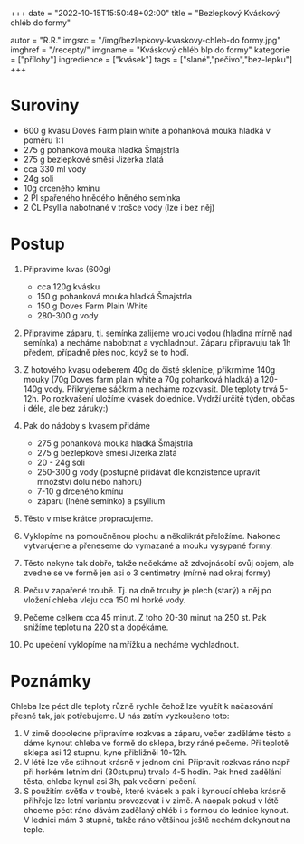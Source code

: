 
+++
date = "2022-10-15T15:50:48+02:00"
title = "Bezlepkový Kváskový chléb do formy"

autor = "R.R."
imgsrc = "/img/bezlepkovy-kvaskovy-chleb-do formy.jpg"
imghref = "/recepty/"
imgname = "Kváskový chléb blp do formy"
kategorie = ["přílohy"]
ingredience = ["kvásek"]
tags = ["slané","pečivo","bez-lepku"]
+++

# Suroviny

- 600 g kvasu Doves Farm plain white a pohanková mouka hladká v poměru 1:1
- 275 g pohanková mouka hladká Šmajstrla
- 275 g bezlepkové směsi Jizerka zlatá
- cca 330 ml vody
- 24g soli
- 10g drceného kmínu
- 2 Pl spařeného hnědého lněného semínka
- 2 ČL Psyllia nabotnané v trošce vody (lze i bez něj)


# Postup
1. Připravíme kvas (600g)
    - cca 120g kvásku
    - 150 g pohanková mouka hladká Šmajstrla
    - 150 g Doves Farm Plain White
    - 280-300 g vody 

2. Připravíme záparu, tj. semínka zalijeme vroucí vodou (hladina mírně nad semínka) a necháme nabobtnat a vychladnout. Záparu připravuju tak 1h předem, případně přes noc, když se to hodí.

3. Z hotového kvasu odeberem 40g do čisté sklenice, přikrmíme 140g mouky  (70g Doves farm plain white a 70g pohanková hladká) a 120-140g vody. Přikryjeme sáčkrm a necháme rozkvasit. Dle teploty trvá 5-12h.
    Po rozkvašení uložíme kvásek dolednice. Vydrží určitě týden, občas i déle, ale bez záruky:)


4. Pak do nádoby s kvasem přidáme 
    - 275 g pohanková mouka hladká Šmajstrla
    - 275 g bezlepkové směsi Jizerka zlatá
    - 20 - 24g soli
    - 250-300 g vody (postupně přidávat dle konzistence upravit množství dolu nebo nahoru)
    - 7-10 g drceného kmínu 
    - záparu  (lněné semínko) a psyllium

4. Těsto v míse krátce propracujeme.
5. Vyklopíme na pomoučněnou plochu a několikrát přeložíme. Nakonec vytvarujeme a přeneseme do vymazané a mouku vysypané formy. 
7. Těsto nekyne tak dobře, takže nečekáme až zdvojnásobí svůj objem, ale zvedne se ve formě jen asi o 3 centimetry (mírně nad okraj formy)
8. Peču v zapařené troubě. Tj. na dně trouby je plech (starý) a něj po vložení chleba vleju cca 150 ml horké vody. 
9. Pečeme celkem cca 45 minut. Z toho 20-30 minut na 250 st. Pak snižíme teplotu na 220 st a dopékáme.
10. Po upečení vyklopíme na mřížku  a necháme vychladnout.


# Poznámky
Chleba lze péct dle teploty různě rychle čehož lze využít k načasování přesně tak, jak potřebujeme. U nás zatím vyzkoušeno toto:
1. V zimě dopoledne připravíme rozkvas a záparu, večer zaděláme těsto a dáme kynout chleba ve formě do sklepa, brzy ráné pečeme. Při teplotě sklepa asi 12 stupnu, kyne přibližněi 10-12h.
2. V létě lze vše stihnout krásně v jednom dni. Připravit rozkvas ráno např při horkém letním dni (30stupnu) trvalo 4-5 hodin. Pak hned zadělání těsta, chleba kynul asi 3h, pak večerní pečení.
3. S použitím světla v troubě, které kvásek a pak i kynoucí chleba krásně přihřeje lze letní variantu provozovat i v zimě. A naopak pokud v létě chceme péct ráno dávám zadělaný chléb i s formou do lednice kynout. V lednici mám 3 stupně, takže ráno většinou ještě nechám dokynout na teple.




